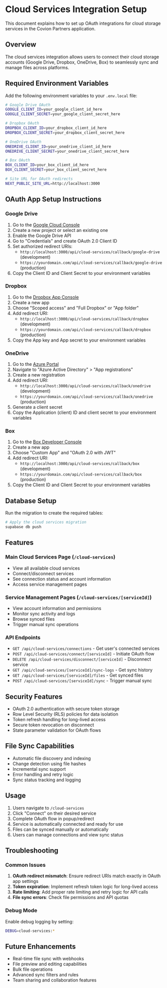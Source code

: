 # Cloud Services Integration Setup

This document explains how to set up OAuth integrations for cloud storage services in the Covion Partners application.

## Overview

The cloud services integration allows users to connect their cloud storage accounts (Google Drive, Dropbox, OneDrive, Box) to seamlessly sync and manage files across platforms.

## Required Environment Variables

Add the following environment variables to your `.env.local` file:

```bash
# Google Drive OAuth
GOOGLE_CLIENT_ID=your_google_client_id_here
GOOGLE_CLIENT_SECRET=your_google_client_secret_here

# Dropbox OAuth
DROPBOX_CLIENT_ID=your_dropbox_client_id_here
DROPBOX_CLIENT_SECRET=your_dropbox_client_secret_here

# OneDrive OAuth
ONEDRIVE_CLIENT_ID=your_onedrive_client_id_here
ONEDRIVE_CLIENT_SECRET=your_onedrive_client_secret_here

# Box OAuth
BOX_CLIENT_ID=your_box_client_id_here
BOX_CLIENT_SECRET=your_box_client_secret_here

# Site URL for OAuth redirects
NEXT_PUBLIC_SITE_URL=http://localhost:3000
```

## OAuth App Setup Instructions

### Google Drive

1. Go to the [Google Cloud Console](https://console.cloud.google.com/)
2. Create a new project or select an existing one
3. Enable the Google Drive API
4. Go to "Credentials" and create OAuth 2.0 Client ID
5. Set authorized redirect URIs:
   - `http://localhost:3000/api/cloud-services/callback/google-drive` (development)
   - `https://yourdomain.com/api/cloud-services/callback/google-drive` (production)
6. Copy the Client ID and Client Secret to your environment variables

### Dropbox

1. Go to the [Dropbox App Console](https://www.dropbox.com/developers/apps)
2. Create a new app
3. Choose "Scoped access" and "Full Dropbox" or "App folder"
4. Add redirect URI:
   - `http://localhost:3000/api/cloud-services/callback/dropbox` (development)
   - `https://yourdomain.com/api/cloud-services/callback/dropbox` (production)
5. Copy the App key and App secret to your environment variables

### OneDrive

1. Go to the [Azure Portal](https://portal.azure.com/)
2. Navigate to "Azure Active Directory" > "App registrations"
3. Create a new registration
4. Add redirect URI:
   - `http://localhost:3000/api/cloud-services/callback/onedrive` (development)
   - `https://yourdomain.com/api/cloud-services/callback/onedrive` (production)
5. Generate a client secret
6. Copy the Application (client) ID and client secret to your environment variables

### Box

1. Go to the [Box Developer Console](https://app.box.com/developers/console)
2. Create a new app
3. Choose "Custom App" and "OAuth 2.0 with JWT"
4. Add redirect URI:
   - `http://localhost:3000/api/cloud-services/callback/box` (development)
   - `https://yourdomain.com/api/cloud-services/callback/box` (production)
5. Copy the Client ID and Client Secret to your environment variables

## Database Setup

Run the migration to create the required tables:

```bash
# Apply the cloud services migration
supabase db push
```

## Features

### Main Cloud Services Page (`/cloud-services`)

- View all available cloud services
- Connect/disconnect services
- See connection status and account information
- Access service management pages

### Service Management Pages (`/cloud-services/[serviceId]`)

- View account information and permissions
- Monitor sync activity and logs
- Browse synced files
- Trigger manual sync operations

### API Endpoints

- `GET /api/cloud-services/connections` - Get user's connected services
- `POST /api/cloud-services/connect/[serviceId]` - Initiate OAuth flow
- `DELETE /api/cloud-services/disconnect/[serviceId]` - Disconnect service
- `GET /api/cloud-services/[serviceId]/sync-logs` - Get sync history
- `GET /api/cloud-services/[serviceId]/files` - Get synced files
- `POST /api/cloud-services/[serviceId]/sync` - Trigger manual sync

## Security Features

- OAuth 2.0 authentication with secure token storage
- Row Level Security (RLS) policies for data isolation
- Token refresh handling for long-lived access
- Secure token revocation on disconnect
- State parameter validation for OAuth flows

## File Sync Capabilities

- Automatic file discovery and indexing
- Change detection using file hashes
- Incremental sync support
- Error handling and retry logic
- Sync status tracking and logging

## Usage

1. Users navigate to `/cloud-services`
2. Click "Connect" on their desired service
3. Complete OAuth flow in popup/redirect
4. Service is automatically connected and ready for use
5. Files can be synced manually or automatically
6. Users can manage connections and view sync status

## Troubleshooting

### Common Issues

1. **OAuth redirect mismatch**: Ensure redirect URIs match exactly in OAuth app settings
2. **Token expiration**: Implement refresh token logic for long-lived access
3. **Rate limiting**: Add proper rate limiting and retry logic for API calls
4. **File sync errors**: Check file permissions and API quotas

### Debug Mode

Enable debug logging by setting:
```bash
DEBUG=cloud-services:*
```

## Future Enhancements

- Real-time file sync with webhooks
- File preview and editing capabilities
- Bulk file operations
- Advanced sync filters and rules
- Team sharing and collaboration features
